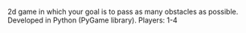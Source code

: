 2d game in which your goal is to pass as many obstacles as possible. 
Developed in Python (PyGame library). 
Players: 1-4
